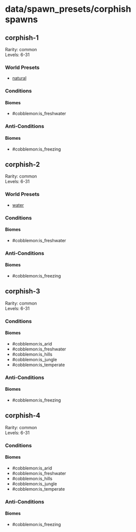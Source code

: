 # data/spawn_presets/corphish spawns  
  
## corphish-1  
Rarity: common  
Levels: 6-31  
  
### World Presets  
* [natural](/data/world_presets/natural.md)  
  
### Conditions  
  
#### Biomes  
  * #cobblemon:is_freshwater
  
  
### Anti-Conditions  
  
#### Biomes  
  * #cobblemon:is_freezing
  
  
## corphish-2  
Rarity: common  
Levels: 6-31  
  
### World Presets  
* [water](/data/world_presets/water.md)  
  
### Conditions  
  
#### Biomes  
  * #cobblemon:is_freshwater
  
  
### Anti-Conditions  
  
#### Biomes  
  * #cobblemon:is_freezing
  
  
## corphish-3  
Rarity: common  
Levels: 6-31  
  
### Conditions  
  
#### Biomes  
  * #cobblemon:is_arid
  * #cobblemon:is_freshwater
  * #cobblemon:is_hills
  * #cobblemon:is_jungle
  * #cobblemon:is_temperate
  
  
### Anti-Conditions  
  
#### Biomes  
  * #cobblemon:is_freezing
  
  
## corphish-4  
Rarity: common  
Levels: 6-31  
  
### Conditions  
  
#### Biomes  
  * #cobblemon:is_arid
  * #cobblemon:is_freshwater
  * #cobblemon:is_hills
  * #cobblemon:is_jungle
  * #cobblemon:is_temperate
  
  
### Anti-Conditions  
  
#### Biomes  
  * #cobblemon:is_freezing
  
